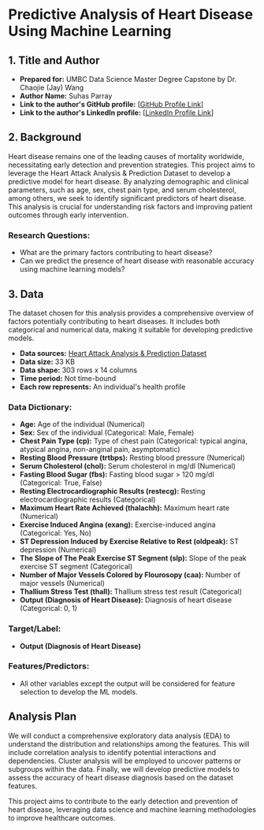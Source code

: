 # Predictive Analysis of Heart Disease Using Machine Learning

## 1. Title and Author

- **Prepared for:** UMBC Data Science Master Degree Capstone by Dr. Chaojie (Jay) Wang
- **Author Name:** Suhas Parray
- **Link to the author's GitHub profile:** [[GitHub Profile Link](https://github.com/AnoZee/)]
- **Link to the author's LinkedIn profile:** [[LinkedIn Profile Link](https://linkedin.com/in/suhasparray)]

## 2. Background

Heart disease remains one of the leading causes of mortality worldwide, necessitating early detection and prevention strategies. This project aims to leverage the Heart Attack Analysis & Prediction Dataset to develop a predictive model for heart disease. By analyzing demographic and clinical parameters, such as age, sex, chest pain type, and serum cholesterol, among others, we seek to identify significant predictors of heart disease. This analysis is crucial for understanding risk factors and improving patient outcomes through early intervention.

### Research Questions:
- What are the primary factors contributing to heart disease?
- Can we predict the presence of heart disease with reasonable accuracy using machine learning models?

## 3. Data

The dataset chosen for this analysis provides a comprehensive overview of factors potentially contributing to heart diseases. It includes both categorical and numerical data, making it suitable for developing predictive models.

- **Data sources:** [Heart Attack Analysis & Prediction Dataset](https://www.kaggle.com/datasets/rashikrahmanpritom/heart-attack-analysis-prediction-dataset)
- **Data size:** 33 KB
- **Data shape:** 303 rows x 14 columns
- **Time period:** Not time-bound
- **Each row represents:** An individual's health profile

### Data Dictionary:
- **Age:** Age of the individual (Numerical)
- **Sex:** Sex of the individual (Categorical: Male, Female)
- **Chest Pain Type (cp):** Type of chest pain (Categorical: typical angina, atypical angina, non-anginal pain, asymptomatic)
- **Resting Blood Pressure (trtbps):** Resting blood pressure (Numerical)
- **Serum Cholesterol (chol):** Serum cholesterol in mg/dl (Numerical)
- **Fasting Blood Sugar (fbs):** Fasting blood sugar > 120 mg/dl (Categorical: True, False)
- **Resting Electrocardiographic Results (restecg):** Resting electrocardiographic results (Categorical)
- **Maximum Heart Rate Achieved (thalachh):** Maximum heart rate (Numerical)
- **Exercise Induced Angina (exang):** Exercise-induced angina (Categorical: Yes, No)
- **ST Depression Induced by Exercise Relative to Rest (oldpeak):** ST depression (Numerical)
- **The Slope of The Peak Exercise ST Segment (slp):** Slope of the peak exercise ST segment (Categorical)
- **Number of Major Vessels Colored by Flourosopy (caa):** Number of major vessels (Numerical)
- **Thallium Stress Test (thall):** Thallium stress test result (Categorical)
- **Output (Diagnosis of Heart Disease):** Diagnosis of heart disease (Categorical: 0, 1)

### Target/Label:
- **Output (Diagnosis of Heart Disease)**

### Features/Predictors:
- All other variables except the output will be considered for feature selection to develop the ML models.

## Analysis Plan

We will conduct a comprehensive exploratory data analysis (EDA) to understand the distribution and relationships among the features. This will include correlation analysis to identify potential interactions and dependencies. Cluster analysis will be employed to uncover patterns or subgroups within the data. Finally, we will develop predictive models to assess the accuracy of heart disease diagnosis based on the dataset features.

This project aims to contribute to the early detection and prevention of heart disease, leveraging data science and machine learning methodologies to improve healthcare outcomes.
